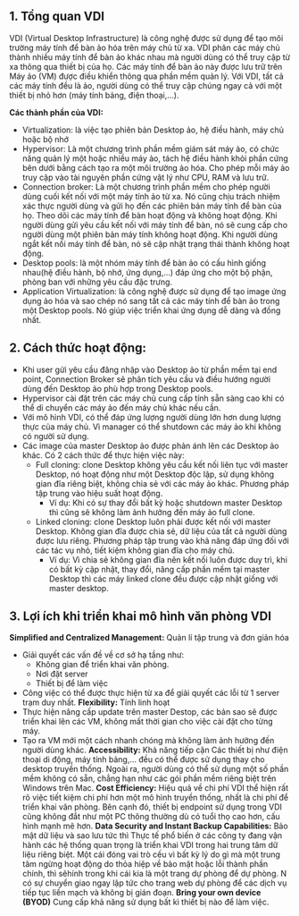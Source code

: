 ## 1. Tổng quan VDI
VDI (Virtual Desktop Infrastructure) là công nghệ được sử dụng để tạo môi trường máy tính để bàn ảo hóa trên máy chủ từ xa. VDI phân các máy chủ thành nhiều máy tính để bàn ảo khác nhau mà người dùng có thể truy cập từ xa thông qua thiết bị của họ. Các máy tính để bàn ảo này được lưu trữ trên Máy ảo (VM) được điều khiển thông qua phần mềm quản lý.
Với VDI, tất cả các máy tính đều là ảo, người dùng có thể truy cập chúng ngay cả với một thiết bị nhỏ hơn (máy tính bảng, điện thoại,...).

**Các thành phần của VDI:**
- Virtualization: là việc tạo phiên bản Desktop ảo, hệ điều hành, máy chủ hoặc bộ nhớ
- Hypervisor: Là một chương trình phần mềm giám sát máy ảo, có chức năng quản lý một hoặc nhiều máy ảo, tách hệ điều hành khỏi phần cứng bên dưới bằng cách tạo ra một môi trường ảo hóa. Cho phép mỗi máy ảo truy cập vào tài nguyên phần cứng vật lý như CPU, RAM và lưu trữ.
- Connection broker: Là một chương trình phần mềm cho phép người dùng cuối kết nối với một máy tính ảo từ xa. Nó cũng chịu trách nhiệm xác thực người dùng và gửi họ đến các phiên bản máy tính để bàn của họ. Theo dõi các máy tính để bàn hoạt động và không hoạt động. Khi người dùng gửi yêu cầu kết nối với máy tính để bàn, nó sẽ cung cấp cho người dùng một phiên bản máy tính không hoạt động. Khi người dùng ngắt kết nối máy tính để bàn, nó sẽ cập nhật trạng thái thành không hoạt động.
- Desktop pools: là một nhóm máy tính để bàn ảo có cấu hình giống nhau(hệ điều hành, bộ nhớ, ứng dụng,...) đáp ứng cho một bộ phận, phòng ban với những yêu cầu đặc trưng.
- Application Virtualization: là công nghệ được sử dụng để tạo image ứng dụng ảo hóa và sao chép nó sang tất cả các máy tính để bàn ảo trong một Desktop pools. Nó giúp việc triển khai ứng dụng dễ dàng và đồng nhất.

## 2. Cách thức hoạt động:
- Khi user gửi yêu cầu đăng nhập vào Desktop ảo từ phần mềm tại end point, Connection Broker sẽ phân tích yêu cầu và điều hướng người dùng đến Desktop ảo phù hợp trong Desktop pools.
- Hypervisor cài đặt trên các máy chủ cung cấp tính sẵn sàng cao khi có thể di chuyển các máy ảo đến máy chủ khác nếu cần.
- Với mô hình VDI, có thể đáp ứng lượng người dùng lớn hơn dung lượng thực của máy chủ. Vì manager có thể shutdown các máy ảo khi không có người sử dụng.
- Các image của master Desktop ảo được phản ánh lên các Desktop ảo khác. Có 2 cách thức để thực hiện việc này:
  - Full cloning: clone Desktop không yêu cầu kết nối liên tục với master Desktop, nó hoạt động như một Desktop độc lập, sử dụng không gian đĩa riêng biệt, không chia sẻ với các máy ảo khác. Phương pháp tập trung vào hiệu suất hoạt động. 
    - Ví dụ: Khi có sự thay đổi bất kỳ hoặc shutdown master Desktop thì cũng sẽ không làm ảnh hưởng đến máy ảo full clone.
  - Linked cloning: clone Desktop luôn phải được kết nối với master Desktop. Không gian đĩa được chia sẻ, dữ liệu của tất cả người dùng được lưu riêng. Phương pháp tập trung vào khả năng đáp ứng đối với các tác vụ nhỏ, tiết kiệm không gian đĩa cho máy chủ.
    - Ví dụ: Vì chia sẻ không gian đĩa nên kết nối luôn được duy trì, khi có bất kỳ cập nhật, thay đổi, nâng cấp phần mềm tại master Desktop thì các máy linked clone đều được cập nhật giống với master desktop.

## 3. Lợi ích khi triển khai mô hình văn phòng VDI
**Simplified and Centralized Management:** Quản lí tập trung và đơn giản hóa
- Giải quyết các vấn đề về cơ sở hạ tầng như:
  - Không gian để triển khai văn phòng.
  - Nơi đặt server
  - Thiết bị để làm việc
- Công việc có thể được thực hiện từ xa để giải quyết các lỗi từ 1 server trạm duy nhất.
**Flexibility:** Tính linh hoạt
- Thực hiện nâng cấp update trên master Destop, các bản sao sẽ được triển khai lên các VM, không mất thời gian cho việc cài đặt cho từng máy.
- Tạo ra VM mới một cách nhanh chóng mà không làm ảnh hưởng đến người dùng khác.
**Accessibility:** Khả năng tiếp cận
Các thiết bị như điện thoại di động, máy tính bảng,... đều có thể được sử dụng thay cho desktop truyền thống. Ngoài ra, người dùng có thể sử dụng một số phần mềm không có sẵn, chẳng hạn như các gói phần mềm riêng biệt trên Windows trên Mac.
**Cost Efficiency:** Hiệu quả về chi phí
VDI thể hiện rất rõ việc tiết kiệm chi phí hơn một mô hình truyền thống, nhất là chi phí để triển khai văn phòng. Bên cạnh đó, thiết bị endpoint sử dụng trong VDI cũng không đắt như một PC thông thường dù có tuổi thọ cao hơn, cấu hình mạnh mẽ hơn.
**Data Security and Instant Backup Capabilities:** Bảo mật dữ liệu và sao lưu tức thì
Thực tế phổ biến ở các công ty đang vận hành các hệ thống quan trọng là triển khai VDI trong hai trung tâm dữ liệu riêng biệt. Một cái đóng vai trò cếu vì bất kỳ lý do gì mà một trung tâm ngừng hoạt động do thỏa hiệp về bảo mật hoặc lỗi thành phần chính, thì sẽhính trong khi cái kia là một trang dự phòng để dự phòng. N có sự chuyển giao ngay lập tức cho trang web dự phòng để các dịch vụ tiếp tục liền mạch và không bị gián đoạn.
**Bring your own device (BYOD)**
Cung cấp khả năng sử dụng bất kì thiết bị nào để làm việc.
